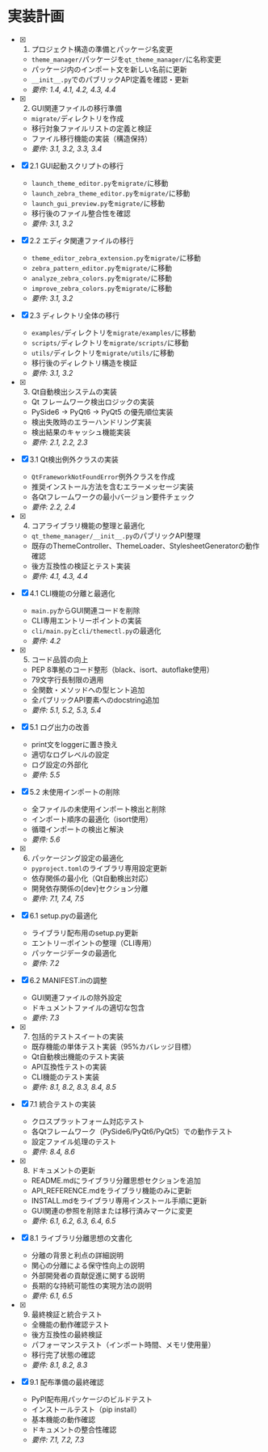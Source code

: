 # 実装計画

- [x] 1. プロジェクト構造の準備とパッケージ名変更
  - `theme_manager/`パッケージを`qt_theme_manager/`に名称変更
  - パッケージ内のインポート文を新しい名前に更新
  - `__init__.py`でのパブリックAPI定義を確認・更新
  - _要件: 1.4, 4.1, 4.2, 4.3, 4.4_

- [x] 2. GUI関連ファイルの移行準備
  - `migrate/`ディレクトリを作成
  - 移行対象ファイルリストの定義と検証
  - ファイル移行機能の実装（構造保持）
  - _要件: 3.1, 3.2, 3.3, 3.4_

- [x] 2.1 GUI起動スクリプトの移行
  - `launch_theme_editor.py`を`migrate/`に移動
  - `launch_zebra_theme_editor.py`を`migrate/`に移動
  - `launch_gui_preview.py`を`migrate/`に移動
  - 移行後のファイル整合性を確認
  - _要件: 3.1, 3.2_

- [x] 2.2 エディタ関連ファイルの移行
  - `theme_editor_zebra_extension.py`を`migrate/`に移動
  - `zebra_pattern_editor.py`を`migrate/`に移動
  - `analyze_zebra_colors.py`を`migrate/`に移動
  - `improve_zebra_colors.py`を`migrate/`に移動
  - _要件: 3.1, 3.2_

- [x] 2.3 ディレクトリ全体の移行
  - `examples/`ディレクトリを`migrate/examples/`に移動
  - `scripts/`ディレクトリを`migrate/scripts/`に移動
  - `utils/`ディレクトリを`migrate/utils/`に移動
  - 移行後のディレクトリ構造を検証
  - _要件: 3.1, 3.2_

- [x] 3. Qt自動検出システムの実装
  - Qt フレームワーク検出ロジックの実装
  - PySide6 → PyQt6 → PyQt5 の優先順位実装
  - 検出失敗時のエラーハンドリング実装
  - 検出結果のキャッシュ機能実装
  - _要件: 2.1, 2.2, 2.3_

- [x] 3.1 Qt検出例外クラスの実装
  - `QtFrameworkNotFoundError`例外クラスを作成
  - 推奨インストール方法を含むエラーメッセージ実装
  - 各Qtフレームワークの最小バージョン要件チェック
  - _要件: 2.2, 2.4_

- [x] 4. コアライブラリ機能の整理と最適化
  - `qt_theme_manager/__init__.py`のパブリックAPI整理
  - 既存のThemeController、ThemeLoader、StylesheetGeneratorの動作確認
  - 後方互換性の検証とテスト実装
  - _要件: 4.1, 4.3, 4.4_

- [x] 4.1 CLI機能の分離と最適化





  - `main.py`からGUI関連コードを削除
  - CLI専用エントリーポイントの実装
  - `cli/main.py`と`cli/themectl.py`の最適化
  - _要件: 4.2_

- [x] 5. コード品質の向上





  - PEP 8準拠のコード整形（black、isort、autoflake使用）
  - 79文字行長制限の適用
  - 全関数・メソッドへの型ヒント追加
  - 全パブリックAPI要素へのdocstring追加
  - _要件: 5.1, 5.2, 5.3, 5.4_

- [x] 5.1 ログ出力の改善


  - print文をloggerに置き換え
  - 適切なログレベルの設定
  - ログ設定の外部化
  - _要件: 5.5_

- [x] 5.2 未使用インポートの削除


  - 全ファイルの未使用インポート検出と削除
  - インポート順序の最適化（isort使用）
  - 循環インポートの検出と解決
  - _要件: 5.6_

- [x] 6. パッケージング設定の最適化








  - `pyproject.toml`のライブラリ専用設定更新
  - 依存関係の最小化（Qt自動検出対応）
  - 開発依存関係の[dev]セクション分離
  - _要件: 7.1, 7.4, 7.5_

- [x] 6.1 setup.pyの最適化


  - ライブラリ配布用のsetup.py更新
  - エントリーポイントの整理（CLI専用）
  - パッケージデータの最適化
  - _要件: 7.2_

- [x] 6.2 MANIFEST.inの調整





  - GUI関連ファイルの除外設定
  - ドキュメントファイルの適切な包含
  - _要件: 7.3_

- [x] 7. 包括的テストスイートの実装





  - 既存機能の単体テスト実装（95%カバレッジ目標）
  - Qt自動検出機能のテスト実装
  - API互換性テストの実装
  - CLI機能のテスト実装
  - _要件: 8.1, 8.2, 8.3, 8.4, 8.5_

- [x] 7.1 統合テストの実装


  - クロスプラットフォーム対応テスト
  - 各Qtフレームワーク（PySide6/PyQt6/PyQt5）での動作テスト
  - 設定ファイル処理のテスト
  - _要件: 8.4, 8.6_

- [x] 8. ドキュメントの更新





  - README.mdにライブラリ分離思想セクションを追加
  - API_REFERENCE.mdをライブラリ機能のみに更新
  - INSTALL.mdをライブラリ専用インストール手順に更新
  - GUI関連の参照を削除または移行済みマークに変更
  - _要件: 6.1, 6.2, 6.3, 6.4, 6.5_

- [x] 8.1 ライブラリ分離思想の文書化


  - 分離の背景と利点の詳細説明
  - 関心の分離による保守性向上の説明
  - 外部開発者の貢献促進に関する説明
  - 長期的な持続可能性の実現方法の説明
  - _要件: 6.1, 6.5_

- [x] 9. 最終検証と統合テスト










  - 全機能の動作確認テスト
  - 後方互換性の最終検証
  - パフォーマンステスト（インポート時間、メモリ使用量）
  - 移行完了状態の確認
  - _要件: 8.1, 8.2, 8.3_

- [x] 9.1 配布準備の最終確認


  - PyPI配布用パッケージのビルドテスト
  - インストールテスト（pip install）
  - 基本機能の動作確認
  - ドキュメントの整合性確認
  - _要件: 7.1, 7.2, 7.3_
